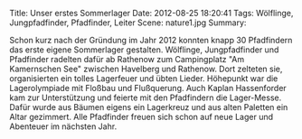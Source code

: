 Title: Unser erstes Sommerlager
Date: 2012-08-25 18:20:41
Tags: Wölflinge, Jungpfadfinder, Pfadfinder, Leiter
Scene: nature1.jpg
Summary:

Schon kurz nach der Gründung im Jahr 2012 konnten knapp 30 Pfadfindern das erste eigene Sommerlager gestalten. Wölflinge, Jungpfadfinder und Pfadfinder radelten dafür ab Rathenow zum Campingplatz "Am Kamernschen See" zwischen Havelberg und Rathenow. Dort zelteten sie, organisierten ein tolles Lagerfeuer und übten Lieder. Höhepunkt war die Lagerolympiade mit Floßbau und Flußquerung. Auch Kaplan Hassenforder kam zur Unterstützung und feierte mit den Pfadfindern die Lager-Messe. Dafür wurde aus Bäumen eigens ein Lagerkreuz und aus alten Paletten ein Altar gezimmert. Alle Pfadfinder freuen sich schon auf neue Lager und Abenteuer im nächsten Jahr.